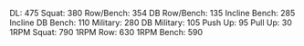 DL: 475
 Squat: 380
 Row/Bench: 354
 DB Row/Bench: 135
 Incline Bench: 285
 Incline DB Bench: 110
 Military: 280
 DB Military: 105
 Push Up: 95
 Pull Up: 30
 1RPM Squat: 790
 1RPM Row: 630
 1RPM Bench: 590
